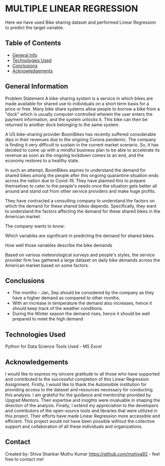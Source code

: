 # MULTIPLE LINEAR REGRESSION
Here we have used Bike sharing dataset and performed Linear Regression to predict the target variable.

## Table of Contents
* [General Info](#general-information)
* [Technologies Used](#technologies-used)
* [Conclusions](#conclusions)
* [Acknowledgements](#acknowledgements)


## General Information
Problem Statement
A bike-sharing system is a service in which bikes are made available for shared use to 
individuals on a short term basis for a price or free. Many bike share systems allow
people to borrow a bike from a "dock" which is usually computer-controlled wherein the 
user enters the payment information, and the system unlocks it. This bike can then be 
returned to another dock belonging to the same system.


A US bike-sharing provider BoomBikes has recently suffered considerable dips in their 
revenues due to the ongoing Corona pandemic. The company is finding it very difficult 
to sustain in the current market scenario. So, it has decided to come up with a mindful 
business plan to be able to accelerate its revenue as soon as the ongoing lockdown comes 
to an end, and the economy restores to a healthy state. 


In such an attempt, BoomBikes aspires to understand the demand for shared bikes among 
the people after this ongoing quarantine situation ends across the nation due to Covid-19. 
They have planned this to prepare themselves to cater to the people's needs once the 
situation gets better all around and stand out from other service providers and make 
huge profits.


They have contracted a consulting company to understand the factors on which the demand 
for these shared bikes depends. Specifically, they want to understand the factors affecting 
the demand for these shared bikes in the American market. 

The company wants to know:

Which variables are significant in predicting the demand for shared bikes.

How well those variables describe the bike demands

Based on various meteorological surveys and people's styles, the service provider firm has 
gathered a large dataset on daily bike demands across the American market based on some factors. 


## Conclusions
- The months - Jan, Sep should be considered by the company as they have a higher demand as compared to other months.
- With an increase in temperature the demand also increases, hence it should keep track of the weather conditions.
- During the Winter season the demand rises, hence it should be well prepared to meet the high demand



## Technologies Used
Python for Data Science 
Tools Used - MS Excel

## Acknowledgements
I would like to express my sincere gratitude to all those who have supported and contributed 
to the successful completion of this Linear Regression Assignment. Firstly, I would like to thank 
the Automobile institution for providing access to the dataset and resources necessary for 
conducting this analysis. I am grateful for the guidance and mentorship provided by Upgrad 
Mentors. Their expertise and insights were invaluable in shaping the direction of the analysis. 
Finally, I extend my appreciation 
to the developers and contributors of the open-source tools and libraries that were utilized in 
this project. Their efforts have made Linear Regression more accessible and efficient. 
This project would not have been possible without the collective support and collaboration 
of all these individuals and organizations.


## Contact
Created by:
Shiva Shankar Muthu Kumar
https://github.com/mshiva92 - feel free to contact me!